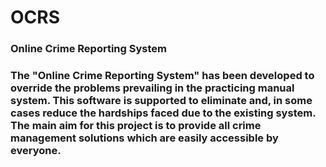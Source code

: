 # OCRS

<h3>Online Crime Reporting System<h3>
The "Online Crime Reporting System" has been developed to override the problems prevailing in the practicing manual system. This software is supported to eliminate and, in some cases reduce the hardships faced due to the existing system.
The main aim for this project is to provide all crime management solutions which are easily accessible by everyone.
